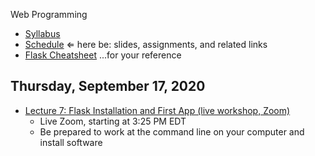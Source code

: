 Web Programming


- [Syllabus](syllabus.md)
- [Schedule](schedule.md)   &lArr; here be: slides, assignments, and related links
- [Flask Cheatsheet](flask-cheatsheet.md) ...for your reference

## Thursday, September 17, 2020

- [Lecture 7: Flask Installation and First App (live workshop, Zoom)](https://rochester.zoom.us/j/94256404116)
  - Live Zoom, starting at 3:25 PM EDT
  - Be prepared to work at the command line on your computer and install software

